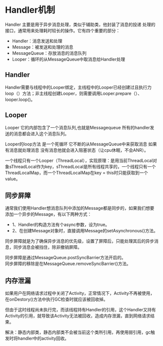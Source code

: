 # Handler机制
Handler 主要是用于异步消息处理，类似于辅助类，他封装了消息的投递 处理的接口，通常用来处理耗时较长的操作。它有四个重要的部分：

- Handler：消息发送和处理
- Message：被发送和处理的消息
- MessageQueue：存放消息的消息队列
- Looper：循环的从MessageQueue中取消息给Handler处理


## Handler
Handler需要与线程中的Looper绑定，主线程中的Looper已经创建过且执行力loop（）方法；非主线程创建Looper，则需要调用Looper.prepare（）、looper.loop()。

## Looper
Looper 它的内部包含了一个消息队列,也就是Messagequeue 所有的handler发送的消息都会进入这个消息队列。  

Looper的loop方法 是一个死循环  它不断的从MessageQueue中来获取消息 如果有消息就处理消息 没有消息他就会进入阻塞状态（让cpu休眠，不会ANR）。

一个线程只有一个Looper（ThreadLocal），实现原理：是用当前ThreadLocal对象sThreadLocal作为key，sThreadLocal是所有线程共享的，一个线程只有一个ThreadLocalMap，而一个ThreadLocalMap在key = this时只能获取到一个value。

## 同步屏障
通常我们使用Handler想消息队列中添加的Message都是同步的，如果我们想要添加一个异步的Message，有以下两种方式：

- 1、Handler的构造方法有个async参数，设为true。
- 2、在创建Message对象时，直接调用Message的setAsynchronous()方法。

同步屏障就是为了确保异步消息的优先级，设置了屏障后，只能处理其后的异步消息，同步消息会被挡住，除非撤销屏障。

同步屏障是通过MessageQueue.postSyncBarrier方法开启的。  
同步屏障的移除是在MessageQueue.removeSyncBarrier()方法。

## 内存泄漏
如果用户在网络请求过程中关闭了Activity，正常情况下，Activity不再被使用，在onDestory()方法中执行GC检查时就应该被回收掉。  

但由于这时线程尚未执行完，而该线程持有Handler的引用，这个Handler又持有Activity的引用，就导致该Activity无法被回收，造成内存泄漏，直到网络请求结束。

解决：静态内部类，静态内部类不会被当前这个类所引用，再使用弱引用，gc触发时将handler中的activity回收。




